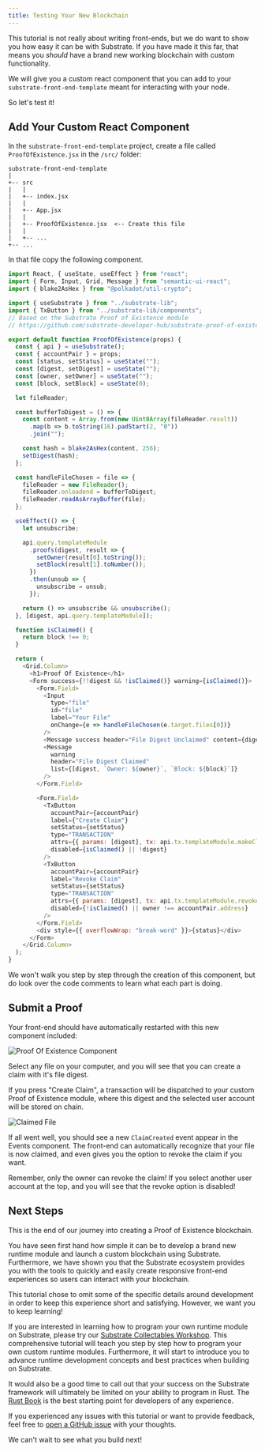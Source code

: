 ```yaml
---
title: Testing Your New Blockchain
---
```


This tutorial is not really about writing front-ends, but we do want to show you
how easy it can be with Substrate. If you have made it this far, that means you
_should_ have a brand new working blockchain with custom functionality.

We will give you a custom react component that you can add to your
`substrate-front-end-template` meant for interacting with your node.

So let's test it!

## Add Your Custom React Component

In the `substrate-front-end-template` project, create a file called
`ProofOfExistence.jsx` in the `/src/` folder:

```
substrate-front-end-template
|
+-- src
|   |
|   +-- index.jsx
|   |
|   +-- App.jsx 
|   |
|   +-- ProofOfExistence.jsx  <-- Create this file
|   |
|   +-- ...
+-- ...
```

In that file copy the following component.

```js
import React, { useState, useEffect } from "react";
import { Form, Input, Grid, Message } from "semantic-ui-react";
import { blake2AsHex } from "@polkadot/util-crypto";

import { useSubstrate } from "../substrate-lib";
import { TxButton } from "../substrate-lib/components";
// Based on the Substrate Proof of Existence module
// https://github.com/substrate-developer-hub/substrate-proof-of-existence

export default function ProofOfExistence(props) {
  const { api } = useSubstrate();
  const { accountPair } = props;
  const [status, setStatus] = useState("");
  const [digest, setDigest] = useState("");
  const [owner, setOwner] = useState("");
  const [block, setBlock] = useState(0);

  let fileReader;

  const bufferToDigest = () => {
    const content = Array.from(new Uint8Array(fileReader.result))
      .map(b => b.toString(16).padStart(2, "0"))
      .join("");

    const hash = blake2AsHex(content, 256);
    setDigest(hash);
  };

  const handleFileChosen = file => {
    fileReader = new FileReader();
    fileReader.onloadend = bufferToDigest;
    fileReader.readAsArrayBuffer(file);
  };

  useEffect(() => {
    let unsubscribe;

    api.query.templateModule
      .proofs(digest, result => {
        setOwner(result[0].toString());
        setBlock(result[1].toNumber());
      })
      .then(unsub => {
        unsubscribe = unsub;
      });

    return () => unsubscribe && unsubscribe();
  }, [digest, api.query.templateModule]);

  function isClaimed() {
    return block !== 0;
  }

  return (
    <Grid.Column>
      <h1>Proof Of Existence</h1>
      <Form success={!!digest && !isClaimed()} warning={isClaimed()}>
        <Form.Field>
          <Input
            type="file"
            id="file"
            label="Your File"
            onChange={e => handleFileChosen(e.target.files[0])}
          />
          <Message success header="File Digest Unclaimed" content={digest} />
          <Message
            warning
            header="File Digest Claimed"
            list={[digest, `Owner: ${owner}`, `Block: ${block}`]}
          />
        </Form.Field>

        <Form.Field>
          <TxButton
            accountPair={accountPair}
            label={"Create Claim"}
            setStatus={setStatus}
            type="TRANSACTION"
            attrs={{ params: [digest], tx: api.tx.templateModule.makeClaim }}
            disabled={isClaimed() || !digest}
          />
          <TxButton
            accountPair={accountPair}
            label="Revoke Claim"
            setStatus={setStatus}
            type="TRANSACTION"
            attrs={{ params: [digest], tx: api.tx.templateModule.revokeClaim }}
            disabled={!isClaimed() || owner !== accountPair.address}
          />
        </Form.Field>
        <div style={{ overflowWrap: "break-word" }}>{status}</div>
      </Form>
    </Grid.Column>
  );
}
```

We won't walk you step by step through the creation of this component, but do look
over the code comments to learn what each part is doing.

## Submit a Proof

Your front-end should have automatically restarted with this new component included:

![Proof Of Existence Component](assets/poe-component.png)

Select any file on your computer, and you will see that you can create a claim with it's file digest.

If you press "Create Claim", a transaction will be dispatched to your custom Proof of Existence module, where this digest and the selected user account will be stored on chain.

![Claimed File](assets/poe-claimed.png)

If all went well, you should see a new `ClaimCreated` event appear in the Events component. The front-end can automatically recognize that your file is now claimed, and even gives you the option to revoke the claim if you want.

Remember, only the owner can revoke the claim! If you select another user account at the top, and you will see that the revoke option is disabled!

## Next Steps

This is the end of our journey into creating a Proof of Existence blockchain.

You have seen first hand how simple it can be to develop a brand new runtime module and launch a custom blockchain using Substrate. Furthermore, we have shown you that the Substrate ecosystem provides you with the tools to quickly and easily create responsive front-end experiences so users can interact with your blockchain.

This tutorial chose to omit some of the specific details around development in order to keep this experience short and satisfying. However, we want you to keep learning!

If you are interested in learning how to program your own runtime module on Substrate, please try our [Substrate Collectables Workshop](https://substrate.dev/substrate-collectables-workshop/). This comprehensive tutorial will teach you step by step how to program your own custom runtime modules. Furthermore, it will start to introduce you to advance runtime development concepts and best practices when building on Substrate.

It would also be a good time to call out that your success on the Substrate framework will ultimately be limited on your ability to program in Rust. The [Rust Book](https://doc.rust-lang.org/book/) is the best starting point for developers of any experience.

If you experienced any issues with this tutorial or want to provide feedback, feel free to [open a GitHub issue](https://github.com/substrate-developer-hub/substrate-developer-hub.github.io/issues/new) with your thoughts.

We can't wait to see what you build next!
